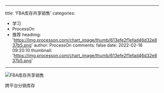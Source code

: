 
---
title: 'FBA库存共享销售'
categories: 
 - 学习
 - ProcessOn
 - 推荐
headimg: 'https://img.processon.com/chart_image/thumb/613efe2f1efad46d32e837b5.png'
author: ProcessOn
comments: false
date: 2022-02-16 09:20:10
thumbnail: 'https://img.processon.com/chart_image/thumb/613efe2f1efad46d32e837b5.png'
---

<div>   
<img class="thumb" alt="FBA库存共享销售" src="https://img.processon.com/chart_image/thumb/613efe2f1efad46d32e837b5.png" referrerpolicy="no-referrer">
<p>跨平台分销库存</p>  
</div>
            